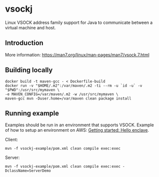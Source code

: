 # vsockj
Linux VSOCK address family support for Java to communicate between a virtual machine and host.

## Introduction

More information: https://man7.org/linux/man-pages/man7/vsock.7.html

## Building locally

```shell script
docker build -t maven-gcc - < Dockerfile-build
docker run -v "$HOME/.m2":/var/maven/.m2 -ti --rm -u `id -u` -v "$PWD":/usr/src/mymaven \
-e MAVEN_CONFIG=/var/maven/.m2 -w /usr/src/mymaven \
maven-gcc mvn -Duser.home=/var/maven clean package install
```

## Running example

Examples should be run in an environment that supports VSOCK. Example of how to setup an environment on AWS: [Getting started: Hello enclave](https://docs.aws.amazon.com/enclaves/latest/user/getting-started.html).

Client:
```shell script
mvn -f vsockj-example/pom.xml clean compile exec:exec
```

Server:
```shell script
mvn -f vsockj-example/pom.xml clean compile exec:exec -DclassName=ServerDemo
```